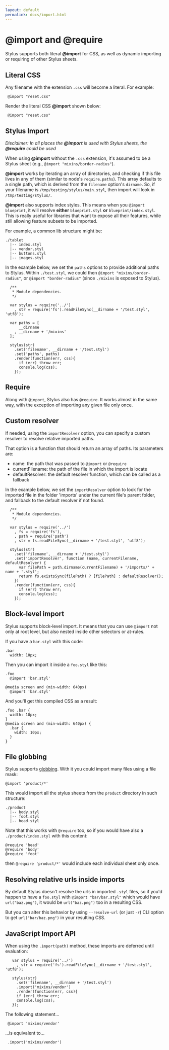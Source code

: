 ```yaml
---
layout: default
permalink: docs/import.html
---
```


# @import and @require

Stylus supports both literal __@import__ for CSS, as well as dynamic importing or requiring of other Stylus sheets.

## Literal CSS

  Any filename with the extension `.css` will become a literal. For example:

     @import "reset.css"

Render the literal CSS __@import__ shown below:

     @import "reset.css"

## Stylus Import

*Disclaimer: In all places the __@import__ is used with Stylus sheets, the __@require__ could be used*

 When using __@import__ without the `.css` extension, it's assumed to be a Stylus sheet (e.g., `@import "mixins/border-radius"`).

 __@import__ works by iterating an array of directories, and checking if this file lives in any of them (similar to node's `require.paths`). This array defaults to a single path, which is derived from the `filename` option's `dirname`. So, if your filename is `/tmp/testing/stylus/main.styl`, then import will look in `/tmp/testing/stylus/`.

 __@import__ also supports index styles. This means when you `@import blueprint`, it will resolve **either** `blueprint.styl` **or** `blueprint/index.styl`.  This is really useful for libraries that want to expose all their features, while still allowing feature subsets to be imported.

 For example, a common lib structure might be:

    ./tablet
      |-- index.styl
      |-- vendor.styl
      |-- buttons.styl
      |-- images.styl

 In the example below, we set the `paths` options to provide additional paths to Stylus. Within `./test.styl`, we could then `@import "mixins/border-radius"`, or `@import "border-radius"` (since `./mixins` is exposed to Stylus).

      /**
       * Module dependencies.
       */

      var stylus = require('../')
        , str = require('fs').readFileSync(__dirname + '/test.styl', 'utf8');

      var paths = [
          __dirname
        , __dirname + '/mixins'
      ];

      stylus(str)
        .set('filename', __dirname + '/test.styl')
        .set('paths', paths)
        .render(function(err, css){
          if (err) throw err;
          console.log(css);
        });

## Require

Along with `@import`, Stylus also has `@require`. It works almost in the same way, with the exception of importing any given file only once.

## Custom resolver

If needed, using the `importResolver` option, you can specify a custom resolver to resolve relative imported paths.

That option is a function that should return an array of paths. Its parameters are:
- name: the path that was passed to `@import` or `@require`
- currentFilename: the path of the file in which the import is locate
- defaultResolver: the default resolver function, which can be called as a fallback

In the example below, we set the `importResolver` option to look for the imported file in the folder 'imports' under the current file's parent folder, and fallback to the default resolver if not found.

      /**
       * Module dependencies.
       */

      var stylus = require('../')
        , fs = require('fs'),
        , path = require('path')
        , str = fs.readFileSync(__dirname + '/test.styl', 'utf8');

      stylus(str)
        .set('filename', __dirname + '/test.styl')
        .set('importResolver', function (name, currentFilename, defaultResolver) { 
          var filePath = path.dirname(currentFilename) + '/imports/' + name + '.styl';
          return fs.existsSync(filePath) ? [filePath] : defaultResolver();
        })
        .render(function(err, css){
          if (err) throw err;
          console.log(css);
        });

## Block-level import

Stylus supports block-level import. It means that you can use `@import` not only at root level, but also nested inside other selectors or at-rules.

If you have a `bar.styl` with this code:

    .bar
      width: 10px;

Then you can import it inside a `foo.styl` like this:

    .foo
      @import 'bar.styl'

    @media screen and (min-width: 640px)
      @import 'bar.styl'

And you'll get this compiled CSS as a result:

    .foo .bar {
      width: 10px;
    }
    @media screen and (min-width: 640px) {
      .bar {
        width: 10px;
      }
    }

## File globbing

Stylus supports [globbing](https://github.com/isaacs/node-glob#readme). With it you could import many files using a file mask:

    @import 'product/*'

This would import all the stylus sheets from the `product` directory in such structure:

    ./product
      |-- body.styl
      |-- foot.styl
      |-- head.styl

Note that this works with `@require` too, so if you would have also a `./product/index.styl` with this content:

    @require 'head'
    @require 'body'
    @require 'foot'

then `@require 'product/*'` would include each individual sheet only once.

## Resolving relative urls inside imports

By default Stylus doesn't resolve the urls in imported `.styl` files, so if you'd happen to have a `foo.styl` with `@import "bar/bar.styl"` which would have `url("baz.png")`, it would be `url("baz.png")` too in a resulting CSS.

But you can alter this behavior by using `--resolve-url` (or just `-r`) CLI option to get `url("bar/baz.png")` in your resulting CSS.

## JavaScript Import API

 When using the `.import(path)` method, these imports are deferred until evaluation:

       var stylus = require('../')
         , str = require('fs').readFileSync(__dirname + '/test.styl', 'utf8');

       stylus(str)
         .set('filename', __dirname + '/test.styl')
         .import('mixins/vendor')
         .render(function(err, css){
         if (err) throw err;
         console.log(css);
       });

 The following statement...

     @import 'mixins/vendor'

...is equivalent to...

     .import('mixins/vendor')

